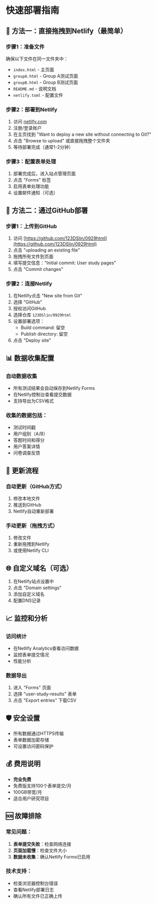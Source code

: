 # 快速部署指南

## 🚀 方法一：直接拖拽到Netlify（最简单）

### 步骤1：准备文件
确保以下文件在同一文件夹中：
- `index.html` - 主页面
- `groupA.html` - Group A测试页面  
- `groupB.html` - Group B测试页面
- `README.md` - 说明文档
- `netlify.toml` - 配置文件

### 步骤2：部署到Netlify
1. 访问 [netlify.com](https://netlify.com)
2. 注册/登录账户
3. 在主页找到 "Want to deploy a new site without connecting to Git?"
4. 点击 "Browse to upload" 或直接拖拽整个文件夹
5. 等待部署完成（通常1-2分钟）

### 步骤3：配置表单处理
1. 部署完成后，进入站点管理页面
2. 点击 "Forms" 标签
3. 启用表单处理功能
4. 设置邮件通知（可选）

## 🔧 方法二：通过GitHub部署

### 步骤1：上传到GitHub
1. 访问 [https://github.com/123DSlin/0929html](https://github.com/123DSlin/0929html)
2. 点击 "uploading an existing file"
3. 拖拽所有文件到页面
4. 填写提交信息："Initial commit: User study pages"
5. 点击 "Commit changes"

### 步骤2：连接Netlify
1. 在Netlify点击 "New site from Git"
2. 选择 "GitHub"
3. 授权访问GitHub
4. 选择仓库 `123DSlin/0929html`
5. 设置部署选项：
   - Build command: 留空
   - Publish directory: 留空
6. 点击 "Deploy site"

## 📊 数据收集配置

### 自动数据收集
- 所有测试结果会自动保存到Netlify Forms
- 在Netlify控制台查看提交数据
- 支持导出为CSV格式

### 收集的数据包括：
- 测试时间戳
- 用户组别（A/B）
- 答题时间和得分
- 用户答案详情
- 问卷调查反馈

## 🔄 更新流程

### 自动更新（GitHub方式）
1. 修改本地文件
2. 推送到GitHub
3. Netlify自动重新部署

### 手动更新（拖拽方式）
1. 修改文件
2. 重新拖拽到Netlify
3. 或使用Netlify CLI

## 🌐 自定义域名（可选）

1. 在Netlify站点设置中
2. 点击 "Domain settings"
3. 添加自定义域名
4. 配置DNS记录

## 📈 监控和分析

### 访问统计
- 在Netlify Analytics查看访问数据
- 监控表单提交情况
- 性能分析

### 数据导出
1. 进入 "Forms" 页面
2. 选择 "user-study-results" 表单
3. 点击 "Export entries" 下载CSV

## 🛡️ 安全设置

- 所有数据通过HTTPS传输
- 表单数据加密存储
- 可设置访问密码保护

## 💰 费用说明

- **完全免费**
- 免费版支持100个表单提交/月
- 100GB带宽/月
- 适合用户研究项目

## 🆘 故障排除

### 常见问题：
1. **表单提交失败**：检查网络连接
2. **页面加载慢**：检查文件大小
3. **数据未收集**：确认Netlify Forms已启用

### 技术支持：
- 检查浏览器控制台错误
- 查看Netlify部署日志
- 确认所有文件已正确上传

